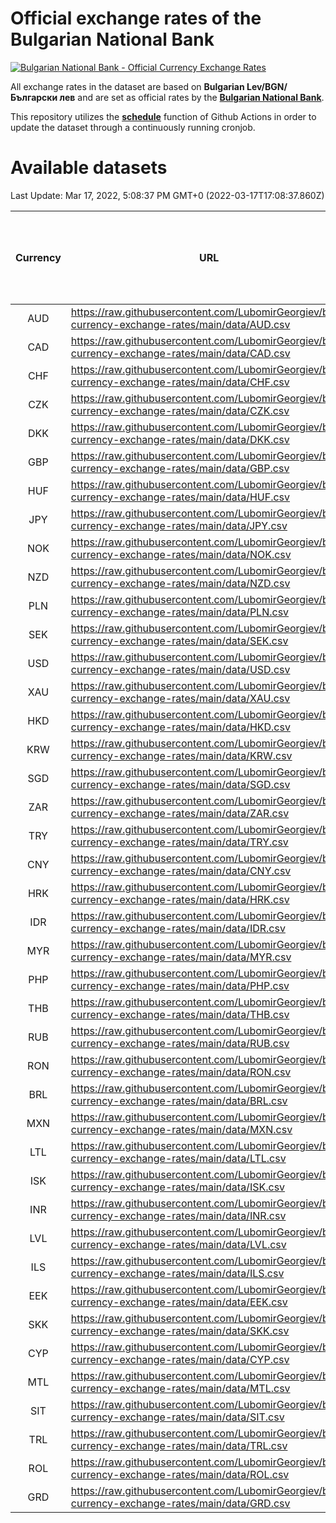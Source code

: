 # Official exchange rates of the Bulgarian National Bank

[![Bulgarian National Bank - Official Currency Exchange Rates](https://github.com/LubomirGeorgiev/bnb-currency-exchange-rates/actions/workflows/update-rates.yml/badge.svg?branch=main)](https://github.com/LubomirGeorgiev/bnb-currency-exchange-rates/actions/workflows/update-rates.yml)

All exchange rates in the dataset are based on **Bulgarian Lev/BGN/Български лев** and are set as official rates by the [**Bulgarian National Bank**](https://www.bnb.bg/Statistics/StExternalSector/StExchangeRates/StERForeignCurrencies/index.htm?toLang=_EN).

This repository utilizes the [**schedule**](https://docs.github.com/en/actions/reference/events-that-trigger-workflows) function of Github Actions in order to update the dataset through a continuously running cronjob.

# Available datasets

<!-- START LINKS (DO NOT EVER FU*ING DELETE THIS COMMENT FOR THE LOVE OF YOUR LIFE!!! IF YOU ARE CURIOS HOW IT WORKS, YOU CAN HAVE A LOOK AT ./src/updateReadme.ts) -->

Last Update: Mar 17, 2022, 5:08:37 PM GMT+0 (2022-03-17T17:08:37.860Z)

| Currency | URL                                                                                             | Number of records | Number of missing days that were filled in |
| :------: | ----------------------------------------------------------------------------------------------- | :---------------: | :----------------------------------------: |
|   AUD    | https://raw.githubusercontent.com/LubomirGeorgiev/bnb-currency-exchange-rates/main/data/AUD.csv |       8072        |                    2489                    |
|   CAD    | https://raw.githubusercontent.com/LubomirGeorgiev/bnb-currency-exchange-rates/main/data/CAD.csv |       8072        |                    2489                    |
|   CHF    | https://raw.githubusercontent.com/LubomirGeorgiev/bnb-currency-exchange-rates/main/data/CHF.csv |       8072        |                    2489                    |
|   CZK    | https://raw.githubusercontent.com/LubomirGeorgiev/bnb-currency-exchange-rates/main/data/CZK.csv |       8072        |                    2489                    |
|   DKK    | https://raw.githubusercontent.com/LubomirGeorgiev/bnb-currency-exchange-rates/main/data/DKK.csv |       8072        |                    2489                    |
|   GBP    | https://raw.githubusercontent.com/LubomirGeorgiev/bnb-currency-exchange-rates/main/data/GBP.csv |       8072        |                    2489                    |
|   HUF    | https://raw.githubusercontent.com/LubomirGeorgiev/bnb-currency-exchange-rates/main/data/HUF.csv |       8072        |                    2489                    |
|   JPY    | https://raw.githubusercontent.com/LubomirGeorgiev/bnb-currency-exchange-rates/main/data/JPY.csv |       8072        |                    2489                    |
|   NOK    | https://raw.githubusercontent.com/LubomirGeorgiev/bnb-currency-exchange-rates/main/data/NOK.csv |       8072        |                    2489                    |
|   NZD    | https://raw.githubusercontent.com/LubomirGeorgiev/bnb-currency-exchange-rates/main/data/NZD.csv |       8072        |                    2489                    |
|   PLN    | https://raw.githubusercontent.com/LubomirGeorgiev/bnb-currency-exchange-rates/main/data/PLN.csv |       8072        |                    2489                    |
|   SEK    | https://raw.githubusercontent.com/LubomirGeorgiev/bnb-currency-exchange-rates/main/data/SEK.csv |       8072        |                    2489                    |
|   USD    | https://raw.githubusercontent.com/LubomirGeorgiev/bnb-currency-exchange-rates/main/data/USD.csv |       8072        |                    2489                    |
|   XAU    | https://raw.githubusercontent.com/LubomirGeorgiev/bnb-currency-exchange-rates/main/data/XAU.csv |       8072        |                    2491                    |
|   HKD    | https://raw.githubusercontent.com/LubomirGeorgiev/bnb-currency-exchange-rates/main/data/HKD.csv |       7772        |                    2400                    |
|   KRW    | https://raw.githubusercontent.com/LubomirGeorgiev/bnb-currency-exchange-rates/main/data/KRW.csv |       7772        |                    2400                    |
|   SGD    | https://raw.githubusercontent.com/LubomirGeorgiev/bnb-currency-exchange-rates/main/data/SGD.csv |       7772        |                    2400                    |
|   ZAR    | https://raw.githubusercontent.com/LubomirGeorgiev/bnb-currency-exchange-rates/main/data/ZAR.csv |       7772        |                    2400                    |
|   TRY    | https://raw.githubusercontent.com/LubomirGeorgiev/bnb-currency-exchange-rates/main/data/TRY.csv |       6252        |                    1928                    |
|   CNY    | https://raw.githubusercontent.com/LubomirGeorgiev/bnb-currency-exchange-rates/main/data/CNY.csv |       6134        |                    1894                    |
|   HRK    | https://raw.githubusercontent.com/LubomirGeorgiev/bnb-currency-exchange-rates/main/data/HRK.csv |       6134        |                    1894                    |
|   IDR    | https://raw.githubusercontent.com/LubomirGeorgiev/bnb-currency-exchange-rates/main/data/IDR.csv |       6134        |                    1894                    |
|   MYR    | https://raw.githubusercontent.com/LubomirGeorgiev/bnb-currency-exchange-rates/main/data/MYR.csv |       6134        |                    1894                    |
|   PHP    | https://raw.githubusercontent.com/LubomirGeorgiev/bnb-currency-exchange-rates/main/data/PHP.csv |       6134        |                    1894                    |
|   THB    | https://raw.githubusercontent.com/LubomirGeorgiev/bnb-currency-exchange-rates/main/data/THB.csv |       6134        |                    1894                    |
|   RUB    | https://raw.githubusercontent.com/LubomirGeorgiev/bnb-currency-exchange-rates/main/data/RUB.csv |       6118        |                    1889                    |
|   RON    | https://raw.githubusercontent.com/LubomirGeorgiev/bnb-currency-exchange-rates/main/data/RON.csv |       6075        |                    1876                    |
|   BRL    | https://raw.githubusercontent.com/LubomirGeorgiev/bnb-currency-exchange-rates/main/data/BRL.csv |       5162        |                    1595                    |
|   MXN    | https://raw.githubusercontent.com/LubomirGeorgiev/bnb-currency-exchange-rates/main/data/MXN.csv |       5162        |                    1595                    |
|   LTL    | https://raw.githubusercontent.com/LubomirGeorgiev/bnb-currency-exchange-rates/main/data/LTL.csv |       5148        |                    1577                    |
|   ISK    | https://raw.githubusercontent.com/LubomirGeorgiev/bnb-currency-exchange-rates/main/data/ISK.csv |       5075        |                    1570                    |
|   INR    | https://raw.githubusercontent.com/LubomirGeorgiev/bnb-currency-exchange-rates/main/data/INR.csv |       4793        |                    1479                    |
|   LVL    | https://raw.githubusercontent.com/LubomirGeorgiev/bnb-currency-exchange-rates/main/data/LVL.csv |       4790        |                    1470                    |
|   ILS    | https://raw.githubusercontent.com/LubomirGeorgiev/bnb-currency-exchange-rates/main/data/ILS.csv |       4071        |                    1262                    |
|   EEK    | https://raw.githubusercontent.com/LubomirGeorgiev/bnb-currency-exchange-rates/main/data/EEK.csv |       3998        |                    1224                    |
|   SKK    | https://raw.githubusercontent.com/LubomirGeorgiev/bnb-currency-exchange-rates/main/data/SKK.csv |       2974        |                    916                     |
|   CYP    | https://raw.githubusercontent.com/LubomirGeorgiev/bnb-currency-exchange-rates/main/data/CYP.csv |       2906        |                    890                     |
|   MTL    | https://raw.githubusercontent.com/LubomirGeorgiev/bnb-currency-exchange-rates/main/data/MTL.csv |       2606        |                    801                     |
|   SIT    | https://raw.githubusercontent.com/LubomirGeorgiev/bnb-currency-exchange-rates/main/data/SIT.csv |       2544        |                    780                     |
|   TRL    | https://raw.githubusercontent.com/LubomirGeorgiev/bnb-currency-exchange-rates/main/data/TRL.csv |       1818        |                    559                     |
|   ROL    | https://raw.githubusercontent.com/LubomirGeorgiev/bnb-currency-exchange-rates/main/data/ROL.csv |       1697        |                    524                     |
|   GRD    | https://raw.githubusercontent.com/LubomirGeorgiev/bnb-currency-exchange-rates/main/data/GRD.csv |        359        |                    107                     |

<!-- END LINKS (DO NOT EVER FU*ING DELETE THIS COMMENT FOR THE LOVE OF YOUR LIFE!!! IF YOU ARE CURIOS HOW IT WORKS, YOU CAN HAVE A LOOK AT ./src/updateReadme.ts) -->
